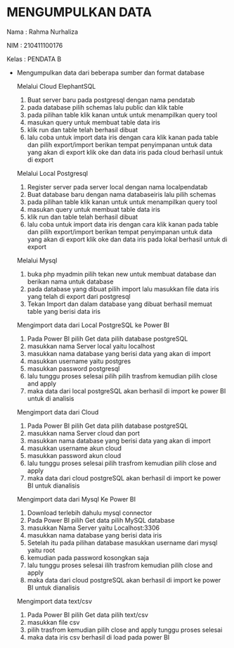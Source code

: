 # MENGUMPULKAN DATA

Nama : Rahma Nurhaliza

NIM : 210411100176

Kelas : PENDATA B

- Mengumpulkan data dari beberapa sumber dan format database

  Melalui Cloud ElephantSQL

  1. Buat server baru pada postgresql dengan nama pendatab
  2.  pada database pilih schemas lalu public dan klik table
  3. pada pilihan table klik kanan untuk untuk menampilkan query tool
  4. masukan query untuk membuat table data iris
  5. klik run dan table telah berhasil dibuat
  6. lalu coba untuk import data iris dengan cara klik kanan pada table dan pilih export/import berikan tempat penyimpanan untuk data yang akan di export klik oke dan data iris pada cloud berhasil untuk di export

  Melalui Local Postgresql

  1. Register server pada server local dengan nama localpendatab
  2. Buat database baru dengan nama databaseiris lalu pilih schemas
  3. pada pilihan table klik kanan untuk untuk menampilkan query tool
  4. masukan query untuk membuat table data iris 
  5. klik run dan table telah berhasil dibuat
  6. lalu coba untuk import data iris dengan cara klik kanan pada table dan pilih export/import berikan tempat penyimpanan untuk data yang akan di export klik oke dan data iris pada lokal berhasil untuk di export

  Melalui Mysql

  1. buka php myadmin pilih tekan new untuk membuat database  dan berikan nama untuk database
  2. pada database yang dibuat pilih import lalu masukkan file data iris yang telah di export dari postgresql
  3. Tekan Import dan dalam database yang dibuat berhasil memuat table yang berisi data iris

  Mengimport data dari Local PostgreSQL ke Power BI

  1. Pada Power BI pilih Get data pilih database postgreSQL
  2.  masukkan nama Server local yaitu localhost
  3. masukkan nama database yang berisi data yang akan di import
  4. masukkan username yaitu postgres
  5. masukkan password postgresql
  6. lalu tunggu proses selesai pilih  pilih trasfrom kemudian pilih close and apply
  7. maka data dari local postgreSQL akan berhasil di import ke power BI untuk di analisis

  Mengimport data dari Cloud 

  1. Pada Power BI pilih Get data pilih database postgreSQL
  2. masukkan nama Server cloud dan port
  3. masukkan nama database yang berisi data yang akan di import
  4. masukkan username akun cloud
  5. masukkan password akun cloud
  6. lalu tunggu proses selesai pilih trasfrom kemudian pilih close and apply
  7. maka data dari cloud postgreSQL akan berhasil di import ke power BI untuk dianalisis

  Mengimport data dari Mysql Ke Power BI

  1. Download terlebih dahulu mysql connector
  2. Pada Power BI pilih Get data pilih MySQL database
  3. masukkan Nama Server yaitu Localhost:3306
  4. masukkan nama database yang berisi data iris
  5. Setelah itu pada pilihan database masukkan username dari mysql yaitu root
  6. kemudian pada password kosongkan saja
  7. lalu tunggu proses selesai ilih trasfrom kemudian pilih close and apply
  8. maka data dari cloud postgreSQL akan berhasil di import ke power BI untuk dianalisis

  Mengimport data text/csv

  1. Pada Power BI pilih Get data pilih text/csv
  2. masukkan file csv
  3. pilih trasfrom kemudian pilih close and apply tunggu proses selesai
  4. maka data iris csv berhasil di load pada power BI 

  

  

  


